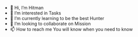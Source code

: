 - 👋 Hi, I’m Hitman
- 👀 I’m interested in Tasks
- 🌱 I’m currently learning to be the best Hunter
- 💞️ I’m looking to collaborate on Mission
- 📫 How to reach me You will know when you need to know

<!---
hitman697/hitman697 is a ✨ special ✨ repository because its `README.md` (this file) appears on your GitHub profile.
You can click the Preview link to take a look at your changes.
--->
